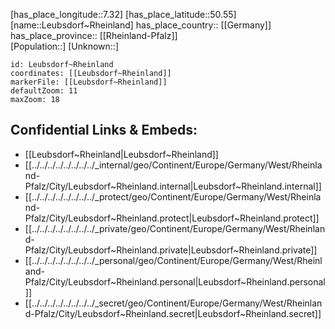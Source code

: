 ﻿---
location: [50.55,7.32] 
mapzoom: [7,12] 
mapmarker: city 
type: City
tags:
- geo/City


SpocWebEntityId: 31962
isDeleted: false
confidential: public

---
[has_place_longitude::7.32] 
[has_place_latitude::50.55] 
[name::Leubsdorf~Rheinland] 
has_place_country:: [[Germany]]  
has_place_province:: [[Rheinland-Pfalz]]  
[Population::] 
[Unknown::] 


```leaflet
id: Leubsdorf~Rheinland
coordinates: [[Leubsdorf~Rheinland]] 
markerFile: [[Leubsdorf~Rheinland]] 
defaultZoom: 11 
maxZoom: 18
```


## Confidential Links & Embeds: 
- [[Leubsdorf~Rheinland|Leubsdorf~Rheinland]]  
- [[../../../../../../../../_internal/geo/Continent/Europe/Germany/West/Rheinland-Pfalz/City/Leubsdorf~Rheinland.internal|Leubsdorf~Rheinland.internal]] 
- [[../../../../../../../../_protect/geo/Continent/Europe/Germany/West/Rheinland-Pfalz/City/Leubsdorf~Rheinland.protect|Leubsdorf~Rheinland.protect]] 
- [[../../../../../../../../_private/geo/Continent/Europe/Germany/West/Rheinland-Pfalz/City/Leubsdorf~Rheinland.private|Leubsdorf~Rheinland.private]] 
- [[../../../../../../../../_personal/geo/Continent/Europe/Germany/West/Rheinland-Pfalz/City/Leubsdorf~Rheinland.personal|Leubsdorf~Rheinland.personal]] 
- [[../../../../../../../../_secret/geo/Continent/Europe/Germany/West/Rheinland-Pfalz/City/Leubsdorf~Rheinland.secret|Leubsdorf~Rheinland.secret]] 
